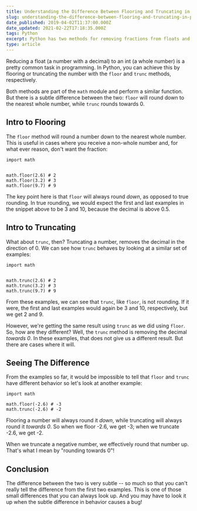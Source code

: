 ```yaml
---
title: Understanding the Difference Between Flooring and Truncating in Python
slug: understanding-the-difference-between-flooring-and-truncating-in-python
date_published: 2019-04-02T11:37:00.000Z
date_updated: 2021-02-22T17:18:35.000Z
tags: Python
excerpt: Python has two methods for removing fractions from floats and the difference between them is very subtle.
type: article
---
```


Reducing a float (a number with a decimal) to an int (a whole number) is a pretty common task in programming. In Python, you can achieve this by flooring or truncating the number with the `floor` and `trunc` methods, respectively.

Both methods are part of the `math` module and perform a similar function. But there is a subtle difference between the two: `floor` will round down to the nearest whole number, while `trunc` rounds towards 0.

## Intro to Flooring

The `floor` method will round a number down to the nearest whole number. This is useful in cases where you receive a non-whole number and, for what ever reason, don't want the fraction:

    import math
    
    
    math.floor(2.6) # 2
    math.floor(3.2) # 3
    math.floor(9.7) # 9

The key point here is that `floor` will always round *down*, as opposed to true rounding. In true rounding, we would expect the first and last examples in the snippet above to be 3 and 10, because the decimal is above 0.5.

## Intro to Truncating

What about `trunc`, then? Truncating a number, removes the decimal in the direction of 0. We can see how `trunc` behaves by looking at a similar set of examples:

    import math
    
    
    math.trunc(2.6) # 2
    math.trunc(3.2) # 3
    math.trunc(9.7) # 9

From these examples, we can see that `trunc`, like `floor`, is not rounding. If it were, the first and last examples would again be 3 and 10, respectively, but we get 2 and 9.

However, we're getting the same result using `trunc` as we did using `floor`. So, how are they different? Well, the `trunc` method is removing the decimal *towards 0*. In these examples, that does not give us a different result. But there are cases where it will.

## Seeing The Difference

From the examples so far, it would be impossible to tell that `floor` and `trunc` have different behavior so let's look at another example:

    import math
    
    math.floor(-2.6) # -3
    math.trunc(-2.6) # -2

Flooring a number will always round it *down*, while truncating will always round it *towards 0*. So when we floor -2.6, we get -3; when we truncate -2.6, we get -2.

When we truncate a negative number, we effectively round that number up. That's what I mean by "rounding towards 0"!

## Conclusion

The difference between the two is very subtle -- so much so that you can't really tell the difference from the first two examples. This is one of those small differences that you can always look up. And you may have to look it up when the subtle difference in behavior causes a bug!
